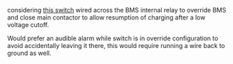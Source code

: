 considering [this switch](https://www.amazon.com/dp/B08F1D52YS/) wired across the BMS internal relay to override BMS and close main contactor to allow resumption of charging after a low voltage cutoff.

Would prefer an audible alarm while switch is in override configuration to avoid accidentally leaving it there, this would require running a wire back to ground as well.

